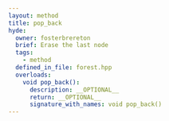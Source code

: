 ```yaml
---
layout: method
title: pop_back
hyde:
  owner: fosterbrereton
  brief: Erase the last node
  tags:
    - method
  defined_in_file: forest.hpp
  overloads:
    void pop_back():
      description: __OPTIONAL__
      return: __OPTIONAL__
      signature_with_names: void pop_back()
---
```

